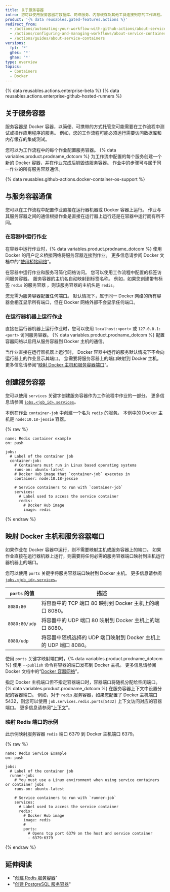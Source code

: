 ```yaml
---
title: 关于服务容器
intro: 您可以使用服务容器将数据库、网络服务、内存缓存及其他工具连接到您的工作流程。
product: '{% data reusables.gated-features.actions %}'
redirect_from:
  - /actions/automating-your-workflow-with-github-actions/about-service-containers
  - /actions/configuring-and-managing-workflows/about-service-containers
  - /actions/guides/about-service-containers
versions:
  fpt: '*'
  ghes: '*'
  ghae: '*'
type: overview
topics:
  - Containers
  - Docker
---
```


{% data reusables.actions.enterprise-beta %}
{% data reusables.actions.enterprise-github-hosted-runners %}

## 关于服务容器

服务容器是 Docker 容器，以简便、可携带的方式托管您可能需要在工作流程中测试或操作应用程序的服务。 例如，您的工作流程可能必须运行需要访问数据库和内存缓存的集成测试。

您可以为工作流程中的每个作业配置服务容器。 {% data variables.product.prodname_dotcom %} 为工作流中配置的每个服务创建一个新的 Docker 容器，并在作业完成后销毁该服务容器。 作业中的步骤可与属于同一作业的所有服务容器通信。

{% data reusables.github-actions.docker-container-os-support %}

## 与服务容器通信

您可以在工作流程中配置作业直接在运行器机器或 Docker 容器上运行。 作业与其服务容器之间的通信根据作业是直接在运行器上运行还是在容器中运行而有所不同。

### 在容器中运行作业

在容器中运行作业时，{% data variables.product.prodname_dotcom %} 使用 Docker 的用户定义桥接网络将服务容器连接到作业。 更多信息请参阅 Docker 文档中的“[使用桥接网络](https://docs.docker.com/network/bridge/)”。

在容器中运行作业和服务可简化网络访问。 您可以使用工作流程中配置的标签访问服务容器。 服务容器的主机名自动映射到标签名称。 例如，如果您创建带有标签 `redis` 的服务容器 ，则该服务容器的主机名是 `redis`。

您无需为服务容器配置任何端口。 默认情况下，属于同一 Docker 网络的所有容器会相互显示所有端口，但在 Docker 网络外部不会显示任何端口。

### 在运行器机器上运行作业

直接在运行器机器上运行作业时，您可以使用 `localhost:<port>` 或 `127.0.0.1:<port>` 访问服务容器。 {% data variables.product.prodname_dotcom %} 配置容器网络以启用从服务容器到 Docker 主机的通信。

当作业直接在运行器机器上运行时， Docker 容器中运行的服务默认情况下不会向运行器上的作业显示其端口。 您需要将服务容器上的端口映射到 Docker 主机。 更多信息请参阅“[映射 Docker 主机和服务容器端口](/actions/automating-your-workflow-with-github-actions/about-service-containers#mapping-docker-host-and-service-container-ports)”。

## 创建服务容器

您可以使用 `services` 关键字创建服务容器作为工作流程中作业的一部分。 更多信息请参阅 [`jobs.<job_id>.services`](/actions/automating-your-workflow-with-github-actions/workflow-syntax-for-github-actions#jobsjob_idservices)。

本例在作业 `container-job` 中创建一个名为 `redis` 的服务。 本例中的 Docker 主机是 `node:10.18-jessie` 容器。

{% raw %}
```yaml{:copy}
name: Redis container example
on: push

jobs:
  # Label of the container job
  container-job:
    # Containers must run in Linux based operating systems
    runs-on: ubuntu-latest
    # Docker Hub image that `container-job` executes in
    container: node:10.18-jessie

    # Service containers to run with `container-job`
    services:
      # Label used to access the service container
      redis:
        # Docker Hub image
        image: redis
```
{% endraw %}

## 映射 Docker 主机和服务容器端口

如果作业在 Docker 容器中运行，则不需要映射主机或服务容器上的端口。 如果作业直接在运行器机器上运行，则需要将任何必需的服务容器端口映射到主机运行器机器上的端口。

您可以使用 `ports` 关键字将服务容器端口映射到 Docker 主机。 更多信息请参阅 [`jobs.<job_id>.services`](/actions/automating-your-workflow-with-github-actions/workflow-syntax-for-github-actions#jobsjob_idservices)。

| `ports` 的值    | 描述                                           |
| ------------- | -------------------------------------------- |
| `8080:80`     | 将容器中的 TCP 端口 80 映射到 Docker 主机上的端口 8080。      |
| `8080:80/udp` | 将容器中的 UDP 端口 80 映射到 Docker 主机上的端口 8080。      |
| `8080/udp`    | 将容器中随机选择的 UDP 端口映射到 Docker 主机上的 UDP 端口 8080。 |

使用 `ports` 关键字映射端口时，{% data variables.product.prodname_dotcom %} 使用 `--publish` 命令将容器的端口发布到 Docker 主机。 更多信息请参阅 Docker 文档中的“[Docker 容器网络](https://docs.docker.com/config/containers/container-networking/)”。

指定 Docker 主机端口但不指定容器端口时，容器端口将随机分配给空闲端口。 {% data variables.product.prodname_dotcom %} 在服务容器上下文中设置分配的容器端口。 例如，对于 `redis` 服务容器，如果您配置了 Docker 主机端口 5432，则您可以使用 `job.services.redis.ports[5432]` 上下文访问对应的容器端口。 更多信息请参阅“[上下文](/actions/learn-github-actions/contexts#job-context)”。

### 映射 Redis 端口的示例

此示例映射服务容器 `redis` 端口 6379 到 Docker 主机端口 6379。

{% raw %}
```yaml{:copy}
name: Redis Service Example
on: push

jobs:
  # Label of the container job
  runner-job:
    # You must use a Linux environment when using service containers or container jobs
    runs-on: ubuntu-latest

    # Service containers to run with `runner-job`
    services:
      # Label used to access the service container
      redis:
        # Docker Hub image
        image: redis
        #
        ports:
          # Opens tcp port 6379 on the host and service container
          - 6379:6379
```
{% endraw %}

## 延伸阅读

- "[创建 Redis 服务容器](/actions/automating-your-workflow-with-github-actions/creating-redis-service-containers)"
- "[创建 PostgreSQL 服务容器](/actions/automating-your-workflow-with-github-actions/creating-postgresql-service-containers)"
